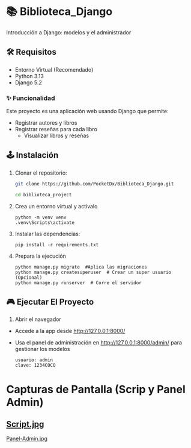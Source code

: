 # 📚 Biblioteca_Django
 Introducción a Django: modelos y el administrador

## 🛠 Requisitos

* Entorno Virtual (Recomendado)
* Python 3.13
* Django 5.2

### ✨ Funcionalidad

Este proyecto es una aplicación web usando Django que permite:
    
* Registrar autores y libros
* Registrar reseñas para cada libro
    * Visualizar libros y reseñas

## 🕹 Instalación

1. Clonar el repositorio:
    ```bash
    git clone https://github.com/PocketDx/Biblioteca_Django.git

    cd biblioteca_project
    ```
2. Crea un entorno virtual y activalo
    ```
    python -m venv venv
    .venv\Scripts\activate
    ```

3. Instalar las dependencias:
    ```
    pip install -r requirements.txt
    ```
4. Prepara la ejecución
    ```
    python manage.py migrate  #Aplica las migraciones
    python manage.py createsuperuser  # Crear un super usuario (Opcional)
    python manage.py runserver  # Corre el servidor

    ```

## 🎮 Ejecutar El Proyecto

1. Abrir el navegador 
    
* Accede a la app desde http://127.0.0.1:8000/

* Usa el panel de administración en http://127.0.0.1:8000/admin/ para gestionar los modelos
    
    ```
    usuario: admin
    clave: 1234COCO
    ```

# Capturas de Pantalla (Scrip y Panel Admin)

[Script.jpg](https://postimg.cc/DWM9WCgM)
---
[Panel-Admin.jpg](https://postimg.cc/sBmpK88T)